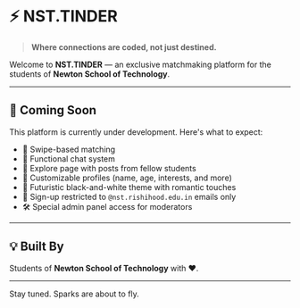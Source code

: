 # ⚡ NST.TINDER

> **Where connections are coded, not just destined.**

Welcome to **NST.TINDER** — an exclusive matchmaking platform for the students of **Newton School of Technology**.

---

## 🚧 Coming Soon

This platform is currently under development. Here's what to expect:

- 💖 Swipe-based matching 
- 💬 Functional chat system 
- 🎯 Explore page with posts from fellow students
- 👤 Customizable profiles (name, age, interests, and more)
- 🎨 Futuristic black-and-white theme with romantic touches
- 🔐 Sign-up restricted to `@nst.rishihood.edu.in` emails only
- 🛠️ Special admin panel access for moderators

---

## 💡 Built By

Students of **Newton School of Technology** with ❤️.

---

Stay tuned. Sparks are about to fly.
